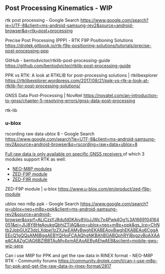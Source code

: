 ## Post Processing Kinematics - WIP

 rtk post processing - Google Search
 https://www.google.com/search?ie=UTF-8&client=ms-android-samsung-rev2&source=android-browser&q=rtk+post+processing

 Precise Post Processing (PPP) - RTK F9P Positioning Solutions
 https://drotek.gitbook.io/rtk-f9p-positioning-solutions/tutorials/precise-post-processing-ppp

 GitHub - bentodvictor/rtklib-post-processing-guide
 https://github.com/bentodvictor/rtklib-post-processing-guide

 PPK vs RTK: A look at RTKLIB for post-processing solutions | rtklibexplorer
 https://rtklibexplorer.wordpress.com/2017/08/21/ppk-vs-rtk-a-look-at-rtklib-for-post-processing-solutions/

 GNSS Data Post-Processing | NovAtel
 https://novatel.com/an-introduction-to-gnss/chapter-5-resolving-errors/gnss-data-post-processing

rtk-lib



### u-blox

 rscording raw data ublox 8 - Google Search
 https://www.google.com/search?ie=UTF-8&client=ms-android-samsung-rev2&source=android-browser&q=rscording+raw+data+ublox+8

[Full raw data is only available on specific GNSS receivers ](https://www.u-blox.com/en/technologies/gnss-raw-data) of which 3 modules support RTK as well:

- [NEO-M8P modules](https://www.u-blox.com/en/product/neo-m8p-series)
- [ZED-F9P module](https://www.u-blox.com/en/product/zed-f9p-module)
- [ZED-F9R module](https://www.u-blox.com/en/product/zed-f9r-module)

 ZED-F9P module | u-blox
 https://www.u-blox.com/en/product/zed-f9p-module

 ublox neo m8p ppk - Google Search
 https://www.google.com/search?q=ublox+neo+m8p+ppk&client=ms-android-samsung-rev2&source=android-browser&sxsrf=ALiCzsYJ8dufd0KAiv8VoJJWc7x4Pwk4Og%3A1669104164051&ei=JIJ8Y8HeAoukgQbhjZTIAQ&oq=ublox+neo+m8p+ppk&gs_lcp=ChNtb2JpbGUtZ3dzLXdpei1zZXJwEAMyBwghEKABEAoyBwghEKABEAo6CggAEEcQ1gQQsAM6BggAEBYQHjoFCAAQhgNKBAhBGABQphRYjBxgzyBoAXAAeACAAZgCiAG6BZIBBTAuMy4xmAEAoAEByAEIwAEB&sclient=mobile-gws-wiz-serp

 Can i use M8P for PPK and get the raw data in RINEX format - NEO-M8P RTK - Community forums
 https://community.drotek.com/t/can-i-use-m8p-for-ppk-and-get-the-raw-data-in-rinex-format/2817
